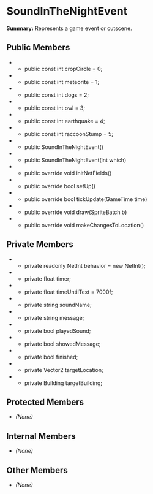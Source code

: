 # SoundInTheNightEvent

**Summary:** Represents a game event or cutscene.

## Public Members
- - public const int cropCircle = 0;
- - public const int meteorite = 1;
- - public const int dogs = 2;
- - public const int owl = 3;
- - public const int earthquake = 4;
- - public const int raccoonStump = 5;
- - public SoundInTheNightEvent()
- - public SoundInTheNightEvent(int which)
- - public override void initNetFields()
- - public override bool setUp()
- - public override bool tickUpdate(GameTime time)
- - public override void draw(SpriteBatch b)
- - public override void makeChangesToLocation()

## Private Members
- - private readonly NetInt behavior = new NetInt();
- - private float timer;
- - private float timeUntilText = 7000f;
- - private string soundName;
- - private string message;
- - private bool playedSound;
- - private bool showedMessage;
- - private bool finished;
- - private Vector2 targetLocation;
- - private Building targetBuilding;

## Protected Members
- *(None)*

## Internal Members
- *(None)*

## Other Members
- *(None)*
